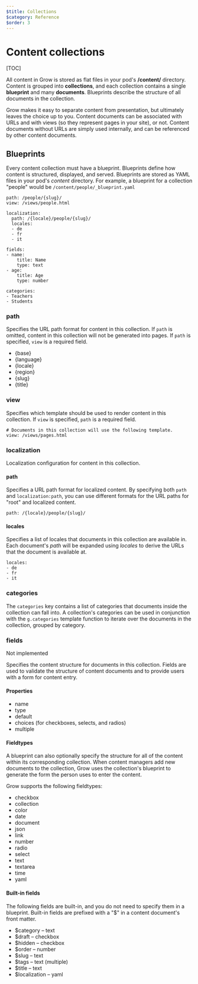 ```yaml
---
$title: Collections
$category: Reference
$order: 3
---
```

# Content collections

[TOC]

All content in Grow is stored as flat files in your pod's __/content/__ directory. Content is grouped into __collections__, and each collection contains a single __blueprint__ and many __documents__. Blueprints describe the structure of all documents in the collection.

Grow makes it easy to separate content from presentation, but ultimately leaves the choice up to you. Content documents can be associated with URLs and with views (so they represent pages in your site), or not. Content documents without URLs are simply used internally, and can be referenced by other content documents.

## Blueprints

Every content collection must have a blueprint. Blueprints define how content is structured, displayed, and served. Blueprints are stored as YAML files in your pod's *content* directory.  For example, a blueprint for a collection "people" would be `/content/people/_blueprint.yaml`

    path: /people/{slug}/
    view: /views/people.html

    localization:
      path: /{locale}/people/{slug}/
      locales:
      - de
      - fr
      - it

    fields:
    - name:
        title: Name
        type: text
    - age:
        title: Age
        type: number

    categories:
    - Teachers
    - Students

### path

Specifies the URL path format for content in this collection. If `path` is omitted, content in this collection will not be generated into pages. If `path` is specified, `view` is a required field.

  - {base}
  - {language}
  - {locale}
  - {region}
  - {slug}
  - {title}

### view

Specifies which template should be used to render content in this collection. If `view` is specified, `path` is a required field.

    # Documents in this collection will use the following template.
    view: /views/pages.html

### localization

Localization configuration for content in this collection.

#### path

Specifies a URL path format for localized content. By specifying both `path` and `localization:path`, you can use different formats for the URL paths for "root" and localized content.

    path: /{locale}/people/{slug}/

#### locales

Specifies a list of locales that documents in this collection are available in. Each document's *path* will be expanded using *locales* to derive the URLs that the document is available at.

    locales:
    - de
    - fr
    - it

### categories

The `categories` key contains a list of categories that documents inside the collection can fall into. A collection's categories can be used in conjunction with the `g.categories` template function to iterate over the documents in the collection, grouped by category.

### fields

<div class="badge badge-not-implemented">Not implemented</div>

Specifies the content structure for documents in this collection. Fields are used to validate the structure of content documents and to provide users with a form for content entry.

#### Properties

- name
- type
- default
- choices (for checkboxes, selects, and radios)
- multiple

#### Fieldtypes

A blueprint can also optionally specify the structure for all of the content within its corresponding collection. When content managers add new documents to the collection, Grow uses the collection's blueprint to generate the form the person uses to enter the content.

Grow supports the following fieldtypes:

- checkbox
- collection
- color
- date
- document
- json
- link
- number
- radio
- select
- text
- textarea
- time
- yaml

#### Built-in fields

The following fields are built-in, and you do not need to specify them in a blueprint. Built-in fields are prefixed with a "$" in a content document's front matter.

- $category – text
- $draft – checkbox
- $hidden – checkbox
- $order – number
- $slug – text
- $tags – text (multiple)
- $title – text
- $localization – yaml

